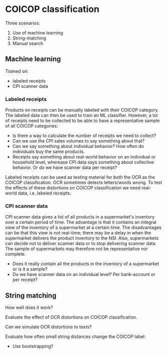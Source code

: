# COICOP classification

Three scenarios:

1. Use of machine learning
2. String-matching
3. Manual search

## Machine learning

Trained on:

- labeled receipts
- CPI scanner data

### Labeled receipts

Products on receipts can be manually labeled with their COICOP category. The labeled data can then be used to train an ML classifier. However, a lot of receipts need to be collected to be able to have a representative sample of all COICOP categories:

- Is there a way to calculate the number of receipts we need to collect?
- Can we use the CPI sales volumes to say something about that?
- Can we say something about individual behavior? How often do individuals buy the same products.
- Receipts say something about real-world behavior on an individual or household level, wherease CPI data says something about collective behavior. Or do we have scanner data per receipt?

Labeled receipts can be used as testing material for both the OCR as the COICOP classification. OCR sometimes detects letters/words wrong. To test the effects of these distortions on COICOP classification we need real-world data, i.e. labeled receipts.

### CPI scanner data

CPI scanner data gives a list of all products in a supermarket's inventory over a certain
period of time. The advantage is that it contains an integral view of the inventory of a
supermarket at a certain time. The disadvantages can be that this view is not real-time;
there may be a delay in when the supermarket delivers the product inventory to the NSI.
Also, supermarkets can decide not to deliver scanner data or to stop delivering scanner
data. The sample of supermarkets may therefore not be representative nor complete.

- Does it really contain all the products in the inventory of a supermarket or is it a sample?
- Do we have scanner data on an individual level? Per bank-account or per receipt?

## String matching

How well does it work?

Evaluate the effect of OCR distortions on COICOP classification.

Can we simulate OCR distortions to texts?

Evaluate how often small string distances change the COICOP label:

- Use bootstrapping?
